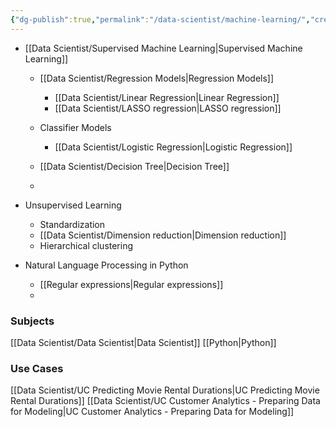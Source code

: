 ```yaml
---
{"dg-publish":true,"permalink":"/data-scientist/machine-learning/","created":"2023-11-09T12:46:12.402-05:00","updated":"2024-03-24T16:08:33.045-05:00"}
---
```


- [[Data Scientist/Supervised Machine Learning\|Supervised Machine Learning]]
	- [[Data Scientist/Regression Models\|Regression Models]]
		- [[Data Scientist/Linear Regression\|Linear Regression]]
		- [[Data Scientist/LASSO regression\|LASSO regression]]
		
	- Classifier Models
		- [[Data Scientist/Logistic Regression\|Logistic Regression]]
	- [[Data Scientist/Decision Tree\|Decision Tree]]
	- 

- Unsupervised Learning
	- Standardization
	- [[Data Scientist/Dimension reduction\|Dimension reduction]]
	- Hierarchical clustering
	
- Natural Language Processing in Python
	- [[Regular expressions\|Regular expressions]]
	- 

### Subjects
[[Data Scientist/Data Scientist\|Data Scientist]]
[[Python\|Python]]
### Use Cases
[[Data Scientist/UC Predicting Movie Rental Durations\|UC Predicting Movie Rental Durations]]
[[Data Scientist/UC Customer Analytics - Preparing Data for Modeling\|UC Customer Analytics - Preparing Data for Modeling]]




